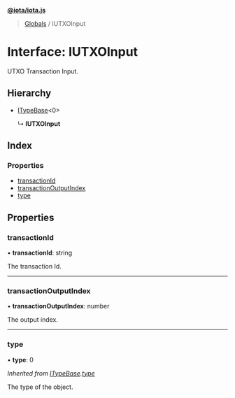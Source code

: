 **[@iota/iota.js](../README.md)**

> [Globals](../README.md) / IUTXOInput

# Interface: IUTXOInput

UTXO Transaction Input.

## Hierarchy

* [ITypeBase](itypebase.md)<0\>

  ↳ **IUTXOInput**

## Index

### Properties

* [transactionId](iutxoinput.md#transactionid)
* [transactionOutputIndex](iutxoinput.md#transactionoutputindex)
* [type](iutxoinput.md#type)

## Properties

### transactionId

•  **transactionId**: string

The transaction Id.

___

### transactionOutputIndex

•  **transactionOutputIndex**: number

The output index.

___

### type

•  **type**: 0

*Inherited from [ITypeBase](itypebase.md).[type](itypebase.md#type)*

The type of the object.
